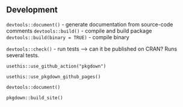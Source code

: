 ## Development

`devtools::document()` - generate documentation from source-code comments
`devtools::build()` - compile and build package
`devtools::build(binary = TRUE)` - compile binary

`devtools::check()` - run tests --> can it be published on CRAN? Runs several tests.


`usethis::use_github_action("pkgdown")`

`usethis::use_pkgdown_github_pages()`

`devtools::document()`

`pkgdown::build_site()`